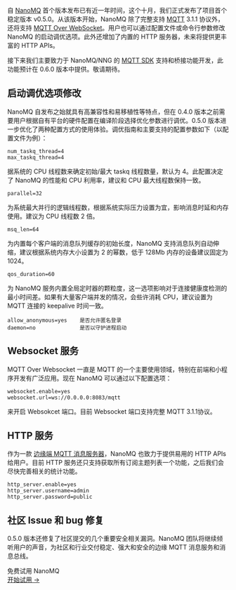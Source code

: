 自 [NanoMQ](https://www.emqx.com/zh/products/nanomq) 首个版本发布已有近一年时间，这个十月，我们正式发布了项目首个稳定版本 v0.5.0。从该版本开始，NanoMQ 除了完整支持 [MQTT](https://www.emqx.com/zh/mqtt) 3.1.1 协议外，还将支持 [MQTT Over WebSocket](https://www.emqx.com/zh/blog/connect-to-mqtt-broker-with-websocket)。用户也可以通过配置文件或命令行参数修改 NanoMQ 的启动调优选项。此外还增加了内置的 HTTP 服务器，未来将提供更丰富的 HTTP APIs。

接下来我们主要致力于 NanoMQ/NNG 的 [MQTT SDK](https://www.emqx.com/zh/mqtt-client-sdk) 支持和桥接功能开发，此功能预计在 0.6.0 版本中提供。敬请期待。


## 启动调优选项修改

NanoMQ 自发布之始就具有高兼容性和易移植性等特点，但在 0.4.0 版本之前需要用户根据自有平台的硬件配置在编译阶段选择优化参数进行调优。0.5.0 版本进一步优化了两种配置方式的使用体验。调优指南和主要支持的配置参数如下（以配置文件为例）：

```
num_taskq_thread=4
max_taskq_thread=4 
```

据系统的 CPU 线程数来确定初始/最大 taskq 线程数量，默认为 4。此配置决定了 NanoMQ 的性能和 CPU 利用率，建议和 CPU 最大线程数保持一致。

```
parallel=32
```

为系统最大并行的逻辑线程数，根据系统实际压力设置为宜，影响消息时延和内存使用。建议为 CPU 线程数 2 倍。

```
msq_len=64
```

为内置每个客户端的消息队列缓存的初始长度，NanoMQ 支持消息队列自动伸缩，建议根据系统内存大小设置为 2 的幂数，低于 128Mb 内存的设备建议固定为 1024。

```
qos_duration=60
```

为 NanoMQ 服务内置全局定时器的颗粒度，这一选项影响对于连接健康度检测的最小时间差。如果有大量客户端并发的情况，会些许消耗 CPU，建议设置为 MQTT 连接的 keepalive 时间一致。

```
allow_anonymous=yes    是否允许匿名登录
daemon=no              是否以守护进程启动 
```

## Websocket 服务

MQTT Over Websocket 一直是 MQTT 的一个主要使用领域，特别在前端和小程序开发有广泛应用。现在 NanoMQ 可以通过以下配置选项：

```
websocket.enable=yes
websocket.url=ws://0.0.0.0:8083/mqtt 
```

来开启 Websokcet 端口。目前 Websocket 端口支持完整 MQTT 3.1.1协议。


## HTTP 服务

作为一款 [边缘端 MQTT 消息服务器](https://nanomq.io/zh)，NanoMQ 也致力于提供易用的 HTTP APIs 给用户。目前 HTTP 服务还只支持获取所有订阅主题列表一个功能，之后我们会尽快完善相关的统计功能。

```
http_server.enable=yes
http_server.username=admin
http_server.password=public 
```


## 社区 Issue 和 bug 修复

0.5.0 版本还修复了社区提交的几个重要安全相关漏洞。NanoMQ 团队将继续倾听用户的声音，为社区和行业交付稳定、强大和安全的边缘 MQTT 消息服务和消息总线。


<section class="promotion">
    <div>
        免费试用 NanoMQ
    </div>
    <a href="https://www.emqx.com/zh/try?product=nanomq" class="button is-gradient px-5">开始试用 →</a >
</section>
